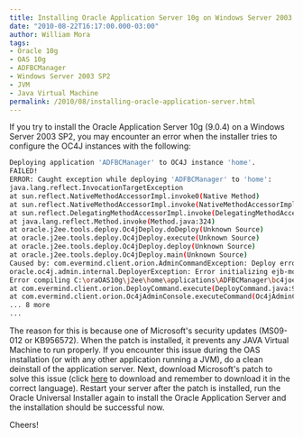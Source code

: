 ```yaml
--- 
title: Installing Oracle Application Server 10g on Windows Server 2003 SP2
date: "2010-08-22T16:17:00.000-03:00"
author: William Mora
tags: 
- Oracle 10g
- OAS 10g
- ADFBCManager
- Windows Server 2003 SP2
- JVM
- Java Virtual Machine
permalink: /2010/08/installing-oracle-application-server.html
---
```


If you try to install the Oracle Application Server 10g (9.0.4) on a Windows Server 2003 SP2, you may encounter an error when the installer tries to configure the OC4J instances with the following:

```bash
Deploying application 'ADFBCManager' to OC4J instance 'home'.
FAILED!
ERROR: Caught exception while deploying 'ADFBCManager' to 'home':
java.lang.reflect.InvocationTargetException
at sun.reflect.NativeMethodAccessorImpl.invoke0(Native Method)
at sun.reflect.NativeMethodAccessorImpl.invoke(NativeMethodAccessorImpl.java:39)
at sun.reflect.DelegatingMethodAccessorImpl.invoke(DelegatingMethodAccessorImpl.java:25)
at java.lang.reflect.Method.invoke(Method.java:324)
at oracle.j2ee.tools.deploy.Oc4jDeploy.doDeploy(Unknown Source)
at oracle.j2ee.tools.deploy.Oc4jDeploy.execute(Unknown Source)
at oracle.j2ee.tools.deploy.Oc4jDeploy.deploy(Unknown Source)
at oracle.j2ee.tools.deploy.Oc4jDeploy.main(Unknown Source)
Caused by: com.evermind.client.orion.AdminCommandException: Deploy error: deploy failed!: ; nested exception is:
oracle.oc4j.admin.internal.DeployerException: Error initializing ejb-module; Exception Error in application ADFBCManager: Error loading package at file:/C:/oraOAS10g/j2ee/home/applications/ADFBCManager/bc4joembean.jar,
Error compiling C:\oraOAS10g\j2ee\home\applications\ADFBCManager\bc4joembean.jar: Syntax error in source
at com.evermind.client.orion.DeployCommand.execute(DeployCommand.java:90)
at com.evermind.client.orion.Oc4jAdminConsole.executeCommand(Oc4jAdminConsole.java:139)
... 8 more
...
```
<!--more-->

The reason for this is because one of Microsoft's security updates (MS09-012 or KB956572). When the patch is installed, it prevents any JAVA Virtual Machine to run properly.
If you encounter this issue during the OAS installation (or with any other application running a JVM), do a clean deinstall of the application server. Next, download Microsoft's patch to solve this issue (click [here](http://www.microsoft.com/downloads/details.aspx?FamilyID=972ba7c5-54df-4b0f-819b-4405bbbed291&displaylang=en) to download and remember to download it in the correct language). Restart your server after the patch is installed, run the Oracle Universal Installer again to install the Oracle Application Server and the installation should be successful now.

Cheers!